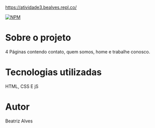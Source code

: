 
https://atividade3.bealves.repl.co/ 

[![NPM](https://img.shields.io/npm/l/react)](https://github.com/bea3853/atividade3/blob/master/LICENSE)


#  Sobre o projeto

 4 Páginas contendo contato, quem somos, home e trabalhe conosco.   

  
#  Tecnologias utilizadas

HTML, CSS E jS


#  Autor

  

Beatriz Alves

  


